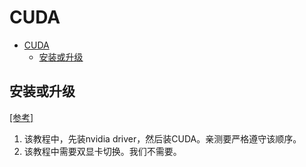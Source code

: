 # CUDA

- [CUDA](#cuda)
  - [安装或升级](#安装或升级)

## 安装或升级

[[参考]](https://blog.csdn.net/BigData_Mining/article/details/99670642)

1. 该教程中，先装nvidia driver，然后装CUDA。亲测要严格遵守该顺序。
2. 该教程中需要双显卡切换。我们不需要。
